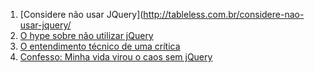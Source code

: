 1. [Considere não usar JQuery](http://tableless.com.br/considere-nao-usar-jquery/
1. [O hype sobre não utilizar jQuery](http://leobalter.github.io/pt-br/jquery/2014/02/19/o-hype-sobre-na%CC%83o-utilizar-jquery.html)
1. [O entendimento técnico de uma crítica](https://leobalter.github.io/pt-br/jquery/2014/02/19/o-entendimento-te%CC%81cnico-de-uma-cri%CC%81tica.html)
1. [Confesso: Minha vida virou o caos sem jQuery](http://www.pinceladasdaweb.com.br/blog/2013/09/23/confesso-minha-vida-virou-o-caos-sem-jquery/)
